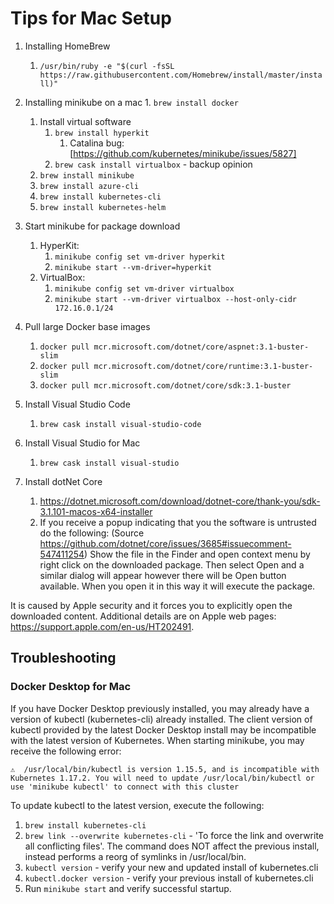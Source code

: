 # Tips for Mac Setup
1. Installing HomeBrew
	1. `/usr/bin/ruby -e "$(curl -fsSL https://raw.githubusercontent.com/Homebrew/install/master/install)"`
2. Installing minikube on a mac
	   1. `brew install docker`
	1. Install virtual software
		1. `brew install hyperkit`
			1. Catalina bug: [https://github.com/kubernetes/minikube/issues/5827]
		2. `brew cask install virtualbox` - backup opinion   
	1. `brew install minikube`
	1. `brew install azure-cli`
   1. `brew install kubernetes-cli`
   1. `brew install kubernetes-helm`
   
3. Start minikube for package download
	1. HyperKit: 
		1. `minikube config set vm-driver hyperkit`
		2. `minikube start --vm-driver=hyperkit`
	1. VirtualBox: 
		1. `minikube config set vm-driver virtualbox`
		2. `minikube start --vm-driver virtualbox --host-only-cidr 172.16.0.1/24`
4. Pull large Docker base images
    1. `docker pull mcr.microsoft.com/dotnet/core/aspnet:3.1-buster-slim`
    1. `docker pull mcr.microsoft.com/dotnet/core/runtime:3.1-buster-slim`
    1. `docker pull mcr.microsoft.com/dotnet/core/sdk:3.1-buster`
5. Install Visual Studio Code
    1. `brew cask install visual-studio-code`
6. Install Visual Studio for Mac
    1. `brew cask install visual-studio`
7. Install dotNet Core
	1. https://dotnet.microsoft.com/download/dotnet-core/thank-you/sdk-3.1.101-macos-x64-installer
	1. If you receive a popup indicating that you the software is untrusted do the following: (Source https://github.com/dotnet/core/issues/3685#issuecomment-547411254)
	Show the file in the Finder and open context menu by right click on the downloaded package. Then select Open and a similar dialog will appear however there will be Open button available. When you open it in this way it will execute the package.

It is caused by Apple security and it forces you to explicitly open the downloaded content. Additional details are on Apple web pages: https://support.apple.com/en-us/HT202491.

## Troubleshooting 

### Docker Desktop for Mac 
   
If you have Docker Desktop previously installed, you may already have a version of kubectl (kubernetes-cli) already installed.
The client version of kubectl provided by the latest Docker Desktop install may be incompatible with the latest version of Kubernetes.
When starting minikube, you may receive the following error:
   
```
⚠️  /usr/local/bin/kubectl is version 1.15.5, and is incompatible with Kubernetes 1.17.2. You will need to update /usr/local/bin/kubectl or use 'minikube kubectl' to connect with this cluster
```
   
To update kubectl to the latest version, execute the following:

1. `brew install kubernetes-cli` 
1. `brew link --overwrite kubernetes-cli` - 'To force the link and overwrite all conflicting files'.  The command does NOT affect the previous install, instead performs a reorg of symlinks in /usr/local/bin.
1. `kubectl version` - verify your new and updated install of kubernetes.cli
1. `kubectl.docker version` - verify your previous install of kubernetes.cli
1. Run `minikube start` and verify successful startup.  

